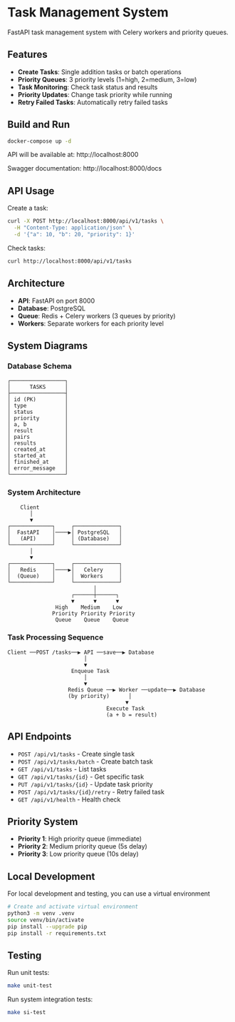 # Task Management System

FastAPI task management system with Celery workers and priority queues.

## Features
- **Create Tasks**: Single addition tasks or batch operations
- **Priority Queues**: 3 priority levels (1=high, 2=medium, 3=low)
- **Task Monitoring**: Check task status and results
- **Priority Updates**: Change task priority while running
- **Retry Failed Tasks**: Automatically retry failed tasks

## Build and Run

```bash
docker-compose up -d
```

API will be available at: http://localhost:8000

Swagger documentation: http://localhost:8000/docs

## API Usage

Create a task:
```bash
curl -X POST http://localhost:8000/api/v1/tasks \
  -H "Content-Type: application/json" \
  -d '{"a": 10, "b": 20, "priority": 1}'
```

Check tasks:
```bash
curl http://localhost:8000/api/v1/tasks
```

## Architecture
- **API**: FastAPI on port 8000
- **Database**: PostgreSQL
- **Queue**: Redis + Celery workers (3 queues by priority)
- **Workers**: Separate workers for each priority level

## System Diagrams

### Database Schema
```
┌─────────────────┐
│      TASKS      │
├─────────────────┤
│ id (PK)         │
│ type            │
│ status          │
│ priority        │
│ a, b            │
│ result          │
│ pairs           │
│ results         │
│ created_at      │
│ started_at      │
│ finished_at     │
│ error_message   │
└─────────────────┘
```

### System Architecture
```
    Client
       │
       ▼
┌─────────────┐     ┌──────────────┐
│  FastAPI    │────▶│ PostgreSQL   │
│   (API)     │     │ (Database)   │
└─────────────┘     └──────────────┘
       │
       ▼
┌─────────────┐     ┌──────────────┐
│   Redis     │────▶│   Celery     │
│  (Queue)    │     │  Workers     │
└─────────────┘     └──────────────┘
                           │
                    ┌──────┼──────┐
                    ▼      ▼      ▼
               High    Medium    Low
              Priority Priority Priority
               Queue    Queue    Queue
```

### Task Processing Sequence
```
Client ──POST /tasks──▶ API ──save──▶ Database
                        │
                        ▼
                    Enqueue Task
                        │
                        ▼
                   Redis Queue ──▶ Worker ──update──▶ Database
                   (by priority)      │
                                     ▼
                               Execute Task
                               (a + b = result)
```

## API Endpoints
- `POST /api/v1/tasks` - Create single task
- `POST /api/v1/tasks/batch` - Create batch task
- `GET /api/v1/tasks` - List tasks
- `GET /api/v1/tasks/{id}` - Get specific task
- `PUT /api/v1/tasks/{id}` - Update task priority
- `POST /api/v1/tasks/{id}/retry` - Retry failed task
- `GET /api/v1/health` - Health check

## Priority System
- **Priority 1**: High priority queue (immediate)
- **Priority 2**: Medium priority queue (5s delay)
- **Priority 3**: Low priority queue (10s delay)


## Local Development

For local development and testing, you can use a virtual environment

```bash
# Create and activate virtual environment
python3 -m venv .venv
source venv/bin/activate
pip install --upgrade pip
pip install -r requirements.txt
```

## Testing

Run unit tests:
```bash
make unit-test
```

Run system integration tests:
```bash
make si-test
```
